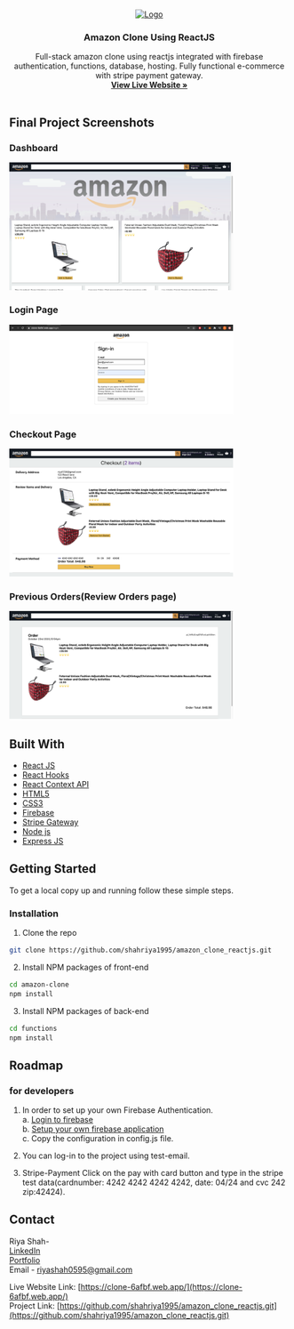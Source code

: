 
<!-- PROJECT LOGO -->
<br />
<p align="center">
  <a href="">
    <img src="https://upload.wikimedia.org/wikipedia/commons/thumb/a/a9/Amazon_logo.svg/1024px-Amazon_logo.svg.png" alt="Logo" width="20%" height="90">
  </a>

  <h3 align="center">Amazon Clone Using ReactJS</h3>

  <p align="center">
    Full-stack amazon clone using reactjs integrated with firebase authentication, functions, database, hosting. 
    Fully functional e-commerce with stripe payment gateway.
    <br />
    <a href="https://clone-6afbf.web.app/"><strong>View Live Website »</strong></a>
    <br />
    <br />
   
  </p>
</p>

<!-- ABOUT THE PROJECT -->
## Final Project Screenshots

### Dashboard
<a href="">
    <img src="dashboard1.png" alt="finalpage" width="80%" height="50%">
  </a>
  <br />

### Login Page
<a href="">
    <img src="login.png" alt="finalpage" width="80%" height="50%">
  </a>
  
### Checkout Page
<a href="">
    <img src="checkout2.png" alt="finalpage" width="80%" height="50%">
  </a>
  <br />

### Previous Orders(Review Orders page)
<a href="">
    <img src="orders_returns.png" alt="finalpage" width="80%" height="50%">
  </a>
  <br />

## Built With

* [React JS](https://reactjs.org/)
* [React Hooks](https://reactjs.org/docs/hooks-intro.html)
* [React Context API](https://reactjs.org/docs/context.html)
* [HTML5](https://developer.mozilla.org/en-US/docs/Web/Guide/HTML/HTML5)
* [CSS3](https://developer.mozilla.org/en-US/docs/Archive/CSS3)
* [Firebase](https://firebase.google.com/docs)
* [Stripe Gateway](https://stripe.com/docs)
* [Node js](https://nodejs.org/en/docs/)
* [Express JS](https://expressjs.com/en/guide/routing.html)

<!-- GETTING STARTED -->
## Getting Started

To get a local copy up and running follow these simple steps.

### Installation

1. Clone the repo
```sh
git clone https://github.com/shahriya1995/amazon_clone_reactjs.git
```
2. Install NPM packages of front-end
```sh
cd amazon-clone
npm install
```
3. Install NPM packages of back-end
```sh
cd functions
npm install
```

<!-- ROADMAP -->
## Roadmap

### for developers
1. In order to set up your own Firebase Authentication.  
    a. [Login to firebase](https://firebase.google.com/)   
    b. [Setup your own firebase application](https://firebase.google.com/docs/web/setup)  
    c. Copy the configuration in config.js file. 
    
    
2. You can log-in to the project using test-email. 
3. Stripe-Payment Click on the pay with card button and type in the stripe test data(cardnumber: 4242 4242 4242 4242, date: 04/24 and cvc 242 zip:42424). 


<!-- CONTACT -->
## Contact

Riya Shah-  
[LinkedIn](https://www.linkedin.com/in/riyarahulshah/)     
[Portfolio](riya.netlify.app)     
Email - riyashah0595@gmail.com  
           
Live Website Link: [https://clone-6afbf.web.app/](https://clone-6afbf.web.app/)   
Project Link: [https://github.com/shahriya1995/amazon_clone_reactjs.git](https://github.com/shahriya1995/amazon_clone_reactjs.git)    


